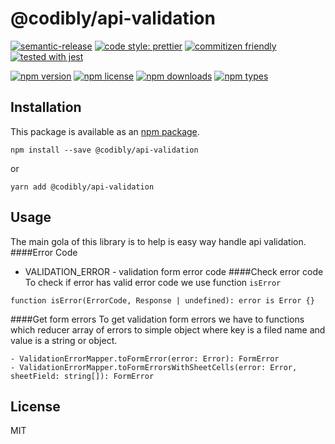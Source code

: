 # @codibly/api-validation

[![semantic-release](https://img.shields.io/badge/%20%20%F0%9F%93%A6%F0%9F%9A%80-semantic--release-e10079.svg)](https://github.com/semantic-release/semantic-release)
[![code style: prettier](https://img.shields.io/badge/code_style-prettier-ff69b4.svg)](https://github.com/prettier/prettier)
[![commitizen friendly](https://img.shields.io/badge/commitizen-friendly-brightgreen.svg)](http://commitizen.github.io/cz-cli/)
[![tested with jest](https://img.shields.io/badge/tested_with-jest-99424f.svg)](https://github.com/facebook/jest)

[![npm version](https://img.shields.io/npm/v/@codibly/api-validation.svg)](https://www.npmjs.com/package/@codibly/api-validation)
[![npm license](https://img.shields.io/npm/l/@codibly/api-validation.svg)](https://www.npmjs.com/package/@codibly/api-validation)
[![npm downloads](https://img.shields.io/npm/dt/@codibly/api-validation.svg)](https://www.npmjs.com/package/@codibly/api-validation)
[![npm types](https://img.shields.io/npm/types/@codibly/api-validation.svg)](https://www.npmjs.com/package/@codibly/api-validation)

## Installation

This package is available as an [npm package](https://www.npmjs.com/package/@codibly/api-validation).

```
npm install --save @codibly/api-validation
```

or

```
yarn add @codibly/api-validation
```

## Usage

The main gola of this library is to help is easy way handle api validation.
####Error Code

- VALIDATION_ERROR - validation form error code
  ####Check error code
  To check if error has valid error code we use function `isError`

```
function isError(ErrorCode, Response | undefined): error is Error {}
```

####Get form errors
To get validation form errors we have to functions which reducer array of errors to simple object where key is a filed name and value is a string or object.

```
- ValidationErrorMapper.toFormError(error: Error): FormError
- ValidationErrorMapper.toFormErrorsWithSheetCells(error: Error, sheetField: string[]): FormError
```

## License

MIT
